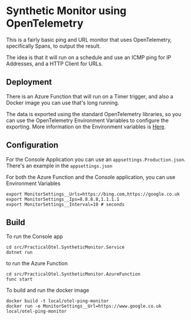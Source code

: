 # Synthetic Monitor using OpenTelemetry

This is a fairly basic ping and URL monitor that uses OpenTelemetry, specifically Spans, to output the result.

The idea is that it will run on a schedule and use an ICMP ping for IP Addresses, and a HTTP Client for URLs.

## Deployment

There is an Azure Function that will run on a Timer trigger, and also a Docker image you can use that's long running.

The data is exported using the standard OpenTelemetry libraries, so you can use the OpenTelemetry Environment Variables to configure the exporting. More information on the Environment variables is [Here](https://opentelemetry.io/docs/specs/otel/configuration/sdk-environment-variables/).

## Configuration

For the Console Application you can use an `appsettings.Production.json`. There's an example in the `appsettings.json`

For both the Azure Function and the Console application, you can use Environment Variables

```shell
export MonitorSettings__Urls=https://bing.com,https://google.co.uk
export MonitorSettings__Ips=8.8.8.8,1.1.1.1
export MonitorSettings__Interval=10 # seconds
```

## Build

To run the Console app

```shell
cd src/PracticalOtel.SyntheticMonitor.Service
dotnet run
```

to run the Azure Function

```shell
cd src/PracticalOtel.SyntheticMonitor.AzureFunction
func start
```

To build and run the docker image

```shell
docker build -t local/otel-ping-monitor
docker run -e MonitorSettings__Url=https://www.google.co.uk local/otel-ping-monitor
```
